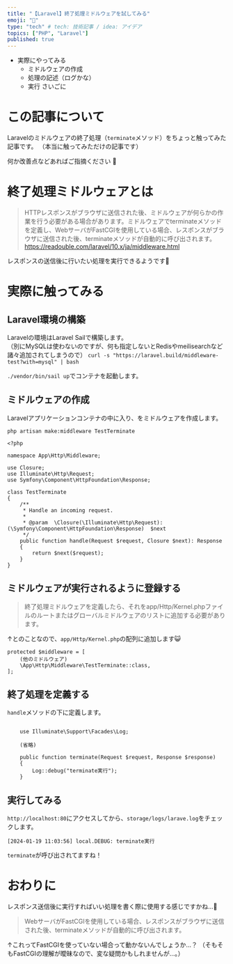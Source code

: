 ```yaml
---
title: "【Laravel】終了処理ミドルウェアを試してみる"
emoji: "🥪"
type: "tech" # tech: 技術記事 / idea: アイデア
topics: ["PHP", "Laravel"]
published: true
---
```


- 実際にやってみる
    - ミドルウェアの作成
    - 処理の記述（ログかな）
    - 実行
さいごに

# この記事について
Laravelのミドルウェアの終了処理（`terminate`メソッド）をちょっと触ってみた記事です。
（本当に触ってみただけの記事です）

何か改善点などあればご指摘ください 🙏

# 終了処理ミドルウェアとは

> HTTPレスポンスがブラウザに送信された後、ミドルウェアが何らかの作業を行う必要がある場合があります。ミドルウェアでterminateメソッドを定義し、WebサーバがFastCGIを使用している場合、レスポンスがブラウザに送信された後、terminateメソッドが自動的に呼び出されます。
>https://readouble.com/laravel/10.x/ja/middleware.html

レスポンスの送信後に行いたい処理を実行できるようです🧐

# 実際に触ってみる

## Laravel環境の構築

Laravelの環境はLaravel Sailで構築します。  
（別にMySQLは使わないのですが、何も指定しないとRedisやmeilisearchなど諸々追加されてしまうので）
`curl -s "https://laravel.build/middleware-test?with=mysql" | bash`

`./vendor/bin/sail up`でコンテナを起動します。

## ミドルウェアの作成

Laravelアプリケーションコンテナの中に入り、をミドルウェアを作成します。

`php artisan make:middleware TestTerminate`


```PHP:app/Http/Middleware/TestTerminate.php
<?php

namespace App\Http\Middleware;

use Closure;
use Illuminate\Http\Request;
use Symfony\Component\HttpFoundation\Response;

class TestTerminate
{
    /**
     * Handle an incoming request.
     *
     * @param  \Closure(\Illuminate\Http\Request): (\Symfony\Component\HttpFoundation\Response)  $next
     */
    public function handle(Request $request, Closure $next): Response
    {
        return $next($request);
    }
}

```

## ミドルウェアが実行されるように登録する

> 終了処理ミドルウェアを定義したら、それをapp/Http/Kernel.phpファイルのルートまたはグローバルミドルウェアのリストに追加する必要があります。

↑とのことなので、`app/Http/Kernel.php`の配列に追加します😺

```PHP:app/Http/Kernel.php
protected $middleware = [
    (他のミドルウェア)
    \App\Http\Middleware\TestTerminate::class,
];
```

## 終了処理を定義する

`handle`メソッドの下に定義します。

```PHP:app/Http/Middleware/TestTerminate.php

    use Illuminate\Support\Facades\Log;

    (省略)

    public function terminate(Request $request, Response $response)
    {
        Log::debug("terminate実行");
    }
```

## 実行してみる

`http://localhost:80`にアクセスしてから、`storage/logs/larave.log`をチェックします。

```log:storage/logs/larave.log
[2024-01-19 11:03:56] local.DEBUG: terminate実行  
```

`terminate`が呼び出されてますね！


# おわりに

レスポンス送信後に実行すればいい処理を書く際に使用する感じですかね…🧐

> WebサーバがFastCGIを使用している場合、レスポンスがブラウザに送信された後、terminateメソッドが自動的に呼び出されます。

↑これってFastCGIを使っていない場合って動かないんでしょうか…？
（そもそもFastCGIの理解が曖昧なので、変な疑問かもしれませんが…。）